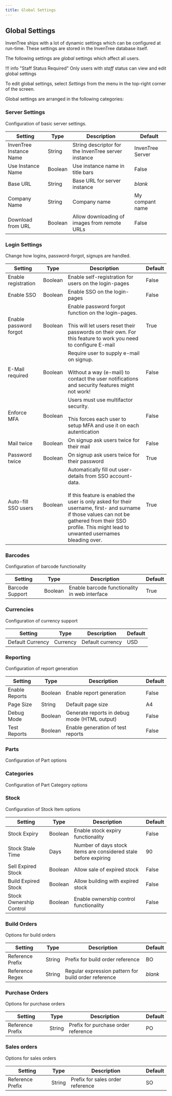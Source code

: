 ```yaml
---
title: Global Settings
---
```


## Global Settings

InvenTree ships with a lot of dynamic settings which can be configured at run-time. These settings are stored in the InvenTree database itself.

The following settings are *global* settings which affect all users. 

!!! info "Staff Status Required"
    Only users with *staff* status can view and edit global settings

To edit global settings, select *Settings* from the menu in the top-right corner of the screen.

Global settings are arranged in the following categories:

### Server Settings

Configuration of basic server settings.

| Setting | Type | Description | Default |
| --- | --- | --- | --- |
| InvenTree Instance Name | String | String descriptor for the InvenTree server instance | InvenTree Server |
| Use Instance Name | Boolean | Use instance name in title bars | False |
| Base URL | String | Base URL for server instance | *blank* |
| Company Name | String | Company name | My compant name |
| Download from URL | Boolean | Allow downloading of images from remote URLs | False |

### Login Settings

Change how logins, password-forgot, signups are handled.

| Setting | Type | Description | Default |
| --- | --- | --- | --- |
| Enable registration | Boolean | Enable self-registration for users on the login-pages | False |
| Enable SSO | Boolean | Enable SSO on the login-pages | False |
| Enable password forgot | Boolean | Enable password forgot function on the login-pages.<br><br>This will let users reset their passwords on their own. For this feature to work you need to configure E-mail | True |
| E-Mail required | Boolean | Require user to supply e-mail on signup.<br><br>Without a way (e-mail) to contact the user notifications and security features might not work! | False |
| Enforce MFA | Boolean | Users must use multifactor security.<br><br>This forces each user to setup MFA and use it on each autentication | False |
| Mail twice | Boolean | On signup ask users twice for their mail | False |
| Password twice | Boolean | On signup ask users twice for their password | True |
| Auto-fill SSO users | Boolean | Automatically fill out user-details from SSO account-data.<br><br>If this feature is enabled the user is only asked for their username, first- and surname if those values can not be gathered from their SSO profile. This might lead to unwanted usernames bleading over. | True |

### Barcodes

Configuration of barcode functionality

| Setting | Type | Description | Default |
| --- | --- | --- | --- |
| Barcode Support | Boolean | Enable barcode functionality in web interface | True |

### Currencies

Configuration of currency support

| Setting | Type | Description | Default |
| --- | --- | --- | --- |
| Default Currency | Currency | Default currency | USD | 

### Reporting

Configuration of report generation

| Setting | Type | Description | Default |
| --- | --- | --- | --- |
| Enable Reports | Boolean | Enable report generation | False |
| Page Size | String | Default page size | A4 |
| Debug Mode | Boolean | Generate reports in debug mode (HTML output) | False |
| Test Reports | Boolean | Enable generation of test reports | False |

### Parts

Configuration of Part options

### Categories

Configuration of Part Category options

### Stock

Configuration of Stock Item options

| Setting | Type | Description | Default |
| --- | --- | --- | --- |
| Stock Expiry | Boolean | Enable stock expiry functionality | False |
| Stock Stale Time | Days | Number of days stock items are considered stale before expiring | 90 |
| Sell Expired Stock | Boolean | Allow sale of expired stock | False |
| Build Expired Stock | Boolean | Allow building with expired stock | False |
| Stock Ownership Control | Boolean | Enable ownership control functionality | False |

### Build Orders

Options for build orders

| Setting | Type | Description | Default |
| --- | --- | --- | --- |
| Reference Prefix | String | Prefix for build order reference | BO |
| Reference Regex | String | Regular expression pattern for build order reference | *blank* |

### Purchase Orders

Options for purchase orders

| Setting | Type | Description | Default |
| --- | --- | --- | --- |
| Reference Prefix | String | Prefix for purchase order reference | PO |


### Sales orders

Options for sales orders

| Setting | Type | Description | Default |
| --- | --- | --- | --- |
| Reference Prefix | String | Prefix for sales order reference | SO |
